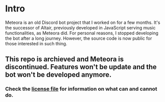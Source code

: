 # Intro
Meteora is an old Discord bot project that I worked on for a few months. It's the successor of Altair, previously developed in JavaScript serving music functionalities, as Meteora did.
For personal reasons, I stopped developing the bot after a long journey. However, the source code is now public for those interested in such thing.

## This repo is archieved and Meteora is discontinued. Features won't be update and the bot won't be developed anymore.

### Check the [license file](https://github.com/MysteryMS/Meteora/blob/master/LICENSE) for information on what can and cannot do.
